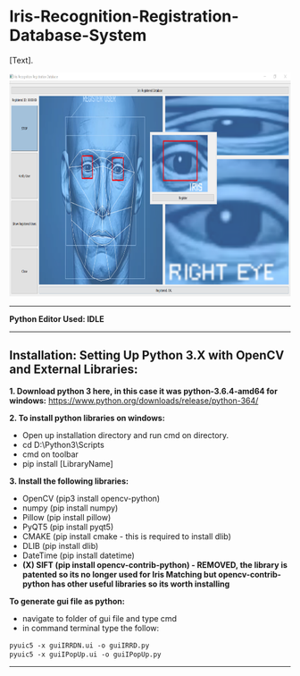 # Iris-Recognition-Registration-Database-System

[Text].

<img src="Screenshots/screen1.png"  height="400" />


<hr>

<strong> Python Editor Used: IDLE </strong>

<hr>

<h2>Installation: Setting Up Python 3.X with OpenCV and External Libraries:</h2>

<strong>1. Download python 3 here, in this case it was python-3.6.4-amd64 for windows:</strong>
https://www.python.org/downloads/release/python-364/

<strong> 2. To install python libraries on windows: </strong>
<ul>
 	<li> Open up installation directory and run cmd on directory. 	</li>
 	<li> cd D:\Python3\Scripts 	</li>
 	<li> cmd on toolbar 	</li>
 	<li> pip install [LibraryName] 	</li>
</ul>

<strong> 3. Install the following libraries: </strong>
<ul>
 	<li> OpenCV (pip3 install opencv-python) 	</li>
 	<li> numpy (pip install numpy) 	</li>
 	<li> Pillow (pip install pillow) 	</li>
 	<li> PyQT5 (pip install pyqt5) 	</li>
 	<li> CMAKE (pip install cmake - this is required to install dlib) 	</li>
 	<li> DLIB (pip install dlib) 	</li>
 	<li> DateTime (pip install datetime) 	</li>
 <li> <b>(X) SIFT (pip install opencv-contrib-python) - REMOVED, the library is patented so its no longer used for Iris Matching but opencv-contrib-python has other useful libraries so its worth installing
	</b> </li>
</ul>


<strong> To generate gui file as python: </strong>
<ul>
 	<li> navigate to folder of gui file and type cmd </li>
 	<li> in command terminal type the follow: 	</li>
</ul>

	
 	pyuic5 -x guiIRRDN.ui -o guiIRRD.py
	pyuic5 -x guiIPopUp.ui -o guiIPopUp.py
	
<hr>

